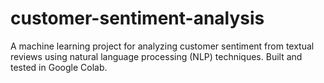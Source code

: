 # customer-sentiment-analysis
A machine learning project for analyzing customer sentiment from textual reviews using natural language processing (NLP) techniques. Built and tested in Google Colab.
